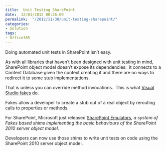 ```yaml
---
title:  Unit Testing SharePoint
date:  12/01/2012 00:26:00
permalink:  "/2012/11/30/unit-testing-sharepoint/"
categories:
- Solution
tags:
- Office365
---
```

Doing automated unit tests in SharePoint isn’t easy.

As with all libraries that haven’t been designed with unit testing in mind, SharePoint object model doesn’t expose its dependencies:  it connects to a Content Database given the context creating it and there are no ways to redirect it to some stub implementations.

That is unless you can override method invocations.  This is what <a href="http://msdn.microsoft.com/en-us/library/hh549175.aspx">Visual Studio fakes</a> do.

Fakes allow a developer to create a stub out of a real object by rerouting calls to properties or methods.

For SharePoint, Microsoft just released <a href="http://blogs.msdn.com/b/visualstudioalm/archive/2012/11/26/introducing-sharepoint-emulators.aspx">SharePoint Emulators</a>, <em>a system of Fakes based shims implementing the basic behaviours of the SharePoint 2010 server object model</em>.

Developers can now use those shims to write unit tests on code using the SharePoint 2010 server object model.